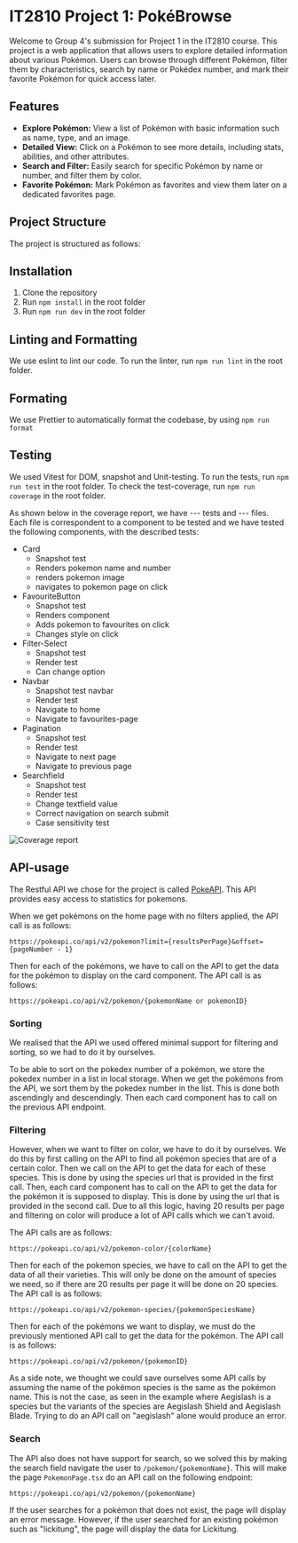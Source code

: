 # IT2810 Project 1: PokéBrowse

Welcome to Group 4's submission for Project 1 in the IT2810 course. This project is a web application that allows users to explore detailed information about various Pokémon. Users can browse through different Pokémon, filter them by characteristics, search by name or Pokédex number, and mark their favorite Pokémon for quick access later.

## Features

- **Explore Pokémon:** View a list of Pokémon with basic information such as name, type, and an image.
- **Detailed View:** Click on a Pokémon to see more details, including stats, abilities, and other attributes.
- **Search and Filter:** Easily search for specific Pokémon by name or number, and filter them by color.
- **Favorite Pokémon:** Mark Pokémon as favorites and view them later on a dedicated favorites page.

## Project Structure

The project is structured as follows:



## Installation

1. Clone the repository
2. Run `npm install` in the root folder
3. Run `npm run dev` in the root folder

## Linting and Formatting

We use eslint to lint our code. To run the linter, run `npm run lint` in the root folder.


## Formating

We use Prettier to automatically format the codebase, by using `npm run format`

## Testing

We used Vitest for DOM, snapshot and Unit-testing. To run the tests, run `npm run test` in the root folder.
To check the test-coverage, run `npm run coverage` in the root folder.

As shown below in the coverage report, we have --- tests and --- files. Each file is correspondent to a component to be tested and we have tested the following components, with the described tests:

- Card
  - Snapshot test
  - Renders pokemon name and number
  - renders pokemon image
  - navigates to pokemon page on click
- FavouriteButton
  - Snapshot test
  - Renders component
  - Adds pokemon to favourites on click
  - Changes style on click
- Filter-Select
  - Snapshot test
  - Render test
  - Can change option
- Navbar
  - Snapshot test navbar
  - Render test
  - Navigate to home
  - Navigate to favourites-page
- Pagination
  - Snapshot test
  - Render test
  - Navigate to next page
  - Navigate to previous page
- Searchfield
  - Snapshot test
  - Render test
  - Change textfield value
  - Correct navigation on search submit
  - Case sensitivity test

![Coverage report]()

## API-usage

The Restful API we chose for the project is called [PokeAPI](https://pokeapi.co/docs/v2). This API provides easy access to statistics for pokemons.

When we get pokémons on the home page with no filters applied, the API call is as follows:

```
https://pokeapi.co/api/v2/pokemon?limit={resultsPerPage}&offset={pageNumber - 1}
```

Then for each of the pokémons, we have to call on the API to get the data for the pokémon to display on the card component. The API call is as follows:

```
https://pokeapi.co/api/v2/pokemon/{pokemonName or pokemonID}
```

### Sorting

We realised that the API we used offered minimal support for filtering and sorting, so we had to do it by ourselves.

To be able to sort on the pokedex number of a pokémon, we store the pokedex number in a list in local storage. When we get the pokémons from the API, we sort them by the pokedex number in the list. This is done both ascendingly and descendingly. Then each card component has to call on the previous API endpoint.

### Filtering

However, when we want to filter on color, we have to do it by ourselves. We do this by first calling on the API to find all pokémon species that are of a certain color. Then we call on the API to get the data for each of these species. This is done by using the species url that is provided in the first call. Then, each card component has to call on the API to get the data for the pokémon it is supposed to display. This is done by using the url that is provided in the second call. Due to all this logic, having 20 results per page and filtering on color will produce a lot of API calls which we can't avoid.

The API calls are as follows:

```
https://pokeapi.co/api/v2/pokemon-color/{colorName}
```

Then for each of the pokemon species, we have to call on the API to get the data of all their varieties. This will only be done on the amount of species we need, so if there are 20 results per page it will be done on 20 species. The API call is as follows:

```
https://pokeapi.co/api/v2/pokemon-species/{pokemonSpeciesName}
```

Then for each of the pokémons we want to display, we must do the previously mentioned API call to get the data for the pokémon. The API call is as follows:

```
https://pokeapi.co/api/v2/pokemon/{pokemonID}
```

As a side note, we thought we could save ourselves some API calls by assuming the name of the pokémon species is the same as the pokémon name. This is not the case, as seen in the example where Aegislash is a species but the variants of the species are Aegislash Shield and Aegislash Blade. Trying to do an API call on "aegislash" alone would produce an error.

### Search

The API also does not have support for search, so we solved this by making the search field navigate the user to `/pokemon/{pokemonName}`. This will make the page `PokemonPage.tsx` do an API call on the following endpoint:

```
https://pokeapi.co/api/v2/pokemon/{pokemonName}
```

If the user searches for a pokémon that does not exist, the page will display an error message. However, if the user searched for an existing pokémon such as "lickitung", the page will display the data for Lickitung.